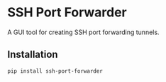 # SSH Port Forwarder

A GUI tool for creating SSH port forwarding tunnels.

## Installation
```bash
pip install ssh-port-forwarder
